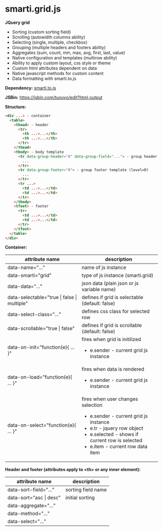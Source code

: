 # smarti.grid.js

<b>JQuery grid</b>

* Sorting (custom sorting field)
* Scrolling (autowidth columns ability)
* Selecting (single, multiple, checkbox)
* Grouping (multiple headers and footers ability)
* Aggregates (sum, count, min, max, avg, first, last, value)
* Native configuration and templates (multirow ability)
* Ability to apply custom layout, css style or theme
* Custom html attributes dependent on data
* Native javascript methods for custom content
* Data formatting with smarti.to.js

<b>Dependency:</b> <a href="https://github.com/onitecsoft/smarti.to.js">smarti.to.js</a>

<b>JSBin:</b> <a href="https://jsbin.com/tuxuvo/edit?html,output">https://jsbin.com/tuxuvo/edit?html,output</a>

<b>Structure:</b>
```html
<div ...> - container
  <table>
    <thead> - header
      <tr>
        <th ...>...</th>
        <th ...>...</th>
      </tr>
    </thead>
    <tbody> - body template
      <tr data-group-header="0" data-group-field="..."> - group header template (level=0)
        ...
      </tr>
      <tr data-group-footer="0"> - group footer template (level=0)
        ...
      </tr>
      <tr ...>
        <td ...>...</td>
        <td ...>...</td>
      </tr>
    </tbody>
    <tfoot> - footer
      <tr>
        <td ...>...</td>
        <td ...>...</td>
      </tr>
    </tfoot>
  </table>
</div>
```
<b>Container:</b>

attribute name | description
--- | ---
data-name="..." | name of js instance
data-smarti="grid" | type of js instance (smarti.grid)
data-data="..." | json data (plain json or js variable name)
data-selectable="true \| false \| multiple" | defines if grid is selectable (default: false)
data-select-class="..." | defines css class for selected row
data-scrollable="true \| false" | defines if grid is scrollable (default: false)
data-on-init="function(e){ ... }" | fires when grid is initilized<ul><li>e.sender - current grid js instance</li></ul>
data-on-load="function(e){ ... }" | fires when data is rendered<ul><li>e.sender - current grid js instance</li></ul>
data-on-select="function(e){ ... }" | fires when user changes selection<ul><li>e.sender - current grid js instance</li><li>e.tr - jquery row object</li><li>e.selected - shows if current row is selected</li><li>e.item - current row data item</li></ul>

<b>Header and footer (attributes apply to \<th\> or any inner element):</b>

attribute name | description
--- | ---
data-sort-field="..." | sorting field name
data-sort="asc \| desc" | initial sorting
data-aggregate="..." | 
data-method="..." | 
data-select="..." |
